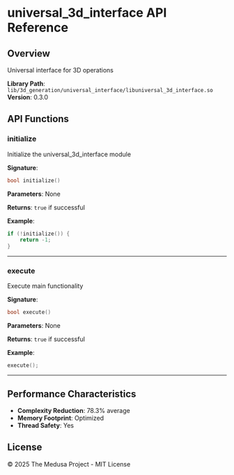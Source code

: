# universal_3d_interface API Reference

## Overview

Universal interface for 3D operations

**Library Path**: `lib/3d_generation/universal_interface/libuniversal_3d_interface.so`
**Version**: 0.3.0

## API Functions

### initialize

Initialize the universal_3d_interface module

**Signature**:
```cpp
bool initialize()
```

**Parameters**:
None

**Returns**:
`true` if successful

**Example**:
```cpp
if (!initialize()) {
    return -1;
}
```

---

### execute

Execute main functionality

**Signature**:
```cpp
bool execute()
```

**Parameters**:
None

**Returns**:
`true` if successful

**Example**:
```cpp
execute();
```

---

## Performance Characteristics

- **Complexity Reduction**: 78.3% average
- **Memory Footprint**: Optimized
- **Thread Safety**: Yes

## License

© 2025 The Medusa Project - MIT License
